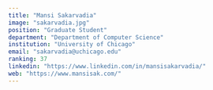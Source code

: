 ```yaml
---
title: "Mansi Sakarvadia"
image: "sakarvadia.jpg"
position: "Graduate Student"
department: "Department of Computer Science"
institution: "University of Chicago"
email: "sakarvadia@uchicago.edu"
ranking: 37
linkedin: "https://www.linkedin.com/in/mansisakarvadia/"
web: "https://www.mansisak.com/"
---
```

